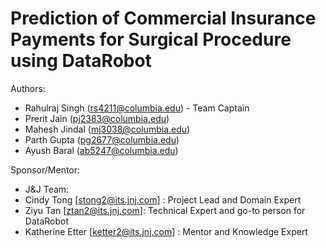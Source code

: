 # Prediction of Commercial Insurance Payments for Surgical Procedure using DataRobot


Authors:
- Rahulraj Singh (rs4211@columbia.edu) - Team Captain
- Prerit Jain (pj2383@columbia.edu)
- Mahesh Jindal (mj3038@columbia.edu)
- Parth Gupta (pg2677@columbia.edu)
- Ayush Baral (ab5247@columbia.edu)

Sponsor/Mentor:
- J&J Team:
- Cindy Tong [stong2@its.jnj.com] : Project Lead and Domain Expert
- Ziyu Tan [ztan2@its.jnj.com]: Technical Expert and go-to person for DataRobot
- Katherine Etter [ketter2@its.jnj.com] : Mentor and Knowledge Expert
